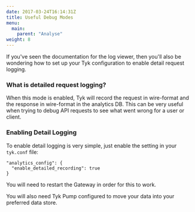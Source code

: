 ```yaml
---
date: 2017-03-24T16:14:31Z
title: Useful Debug Modes
menu:
  main:
    parent: "Analyse"
weight: 8 
---
```


If you've seen the documentation for the log viewer, then you'll also be wondering how to set up your Tyk configuration to enable detail request logging.

### What is detailed request logging?

When this mode is enabled, Tyk will record the request in wire-format and the response in wire-format in the analytics DB. This can be very useful when trying to debug API requests to see what went wrong for a user or client.

### Enabling Detail Logging

To enable detail logging is very simple, just enable the setting in your `tyk.conf` file:

```{.copyWrapper}
"analytics_config": {
  "enable_detailed_recording": true
}
```

You will need to restart the Gateway in order for this to work.

You will also need Tyk Pump configured to move your data into your preferred data store.

